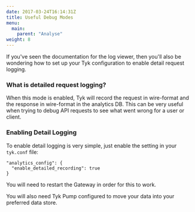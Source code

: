 ```yaml
---
date: 2017-03-24T16:14:31Z
title: Useful Debug Modes
menu:
  main:
    parent: "Analyse"
weight: 8 
---
```


If you've seen the documentation for the log viewer, then you'll also be wondering how to set up your Tyk configuration to enable detail request logging.

### What is detailed request logging?

When this mode is enabled, Tyk will record the request in wire-format and the response in wire-format in the analytics DB. This can be very useful when trying to debug API requests to see what went wrong for a user or client.

### Enabling Detail Logging

To enable detail logging is very simple, just enable the setting in your `tyk.conf` file:

```{.copyWrapper}
"analytics_config": {
  "enable_detailed_recording": true
}
```

You will need to restart the Gateway in order for this to work.

You will also need Tyk Pump configured to move your data into your preferred data store.

